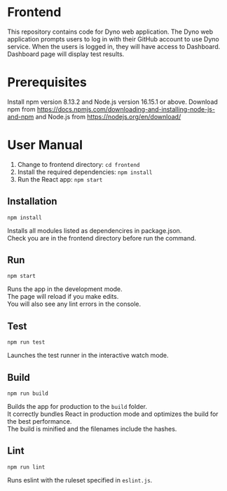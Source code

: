 Frontend
========

This repository contains code for Dyno web application.
The Dyno web application prompts users to log in with their GitHub account to use Dyno service. When the users is logged in, they will have access to Dashboard. Dashboard page will display test results.

Prerequisites
=============

Install npm version 8.13.2 and Node.js version 16.15.1 or above. Download npm from https://docs.npmjs.com/downloading-and-installing-node-js-and-npm and Node.js from https://nodejs.org/en/download/

User Manual
===========
1. Change to frontend directory: `cd frontend`
2. Install the required dependencies: `npm install`
3. Run the React app: `npm start`

## Installation

```
npm install
```
Installs all modules listed as dependencires in package.json. \
Check you are in the frontend directory before run the command.

## Run

```
npm start
```

Runs the app in the development mode.\
The page will reload if you make edits.\
You will also see any lint errors in the console.

## Test

```
npm run test
```

Launches the test runner in the interactive watch mode.

## Build

```
npm run build
```

Builds the app for production to the `build` folder.\
It correctly bundles React in production mode and optimizes the build for the best performance.\
The build is minified and the filenames include the hashes.

## Lint

```
npm run lint
```

Runs eslint with the ruleset specified in `eslint.js`.
